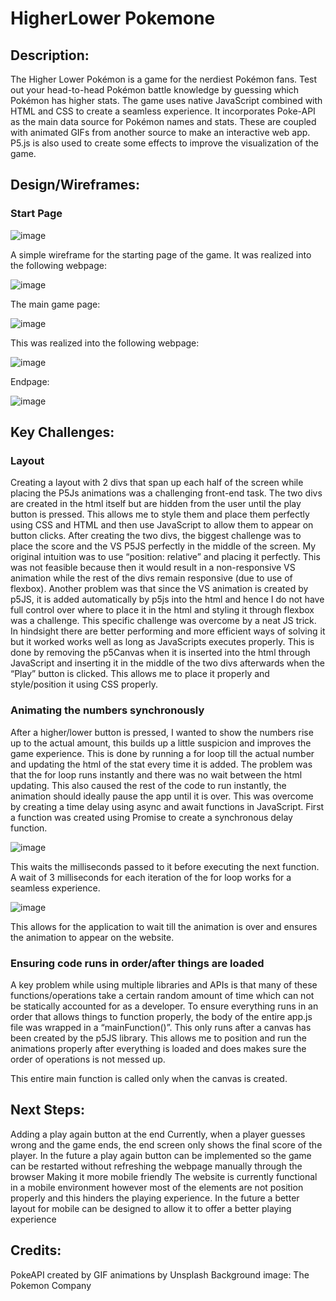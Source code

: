 # HigherLower Pokemone
## Description:
The Higher Lower Pokémon is a game for the nerdiest Pokémon fans. Test out your head-to-head Pokémon battle knowledge by guessing which Pokémon has higher stats. The game uses native JavaScript combined with HTML and CSS to create a seamless experience. It incorporates Poke-API as the main data source for Pokémon names and stats. These are coupled with animated GIFs from another source to make an interactive web app. P5.js is also used to create some effects to improve the visualization of the game.

## Design/Wireframes:
### Start Page


 ![image](https://user-images.githubusercontent.com/108898519/193021070-7e69eb86-cb22-4156-9046-492dcfc86e6b.png)
 
 
A simple wireframe for the starting page of the game. It was realized into the following webpage:


 ![image](https://user-images.githubusercontent.com/108898519/193021103-b500dfc7-a301-4fb8-8290-4b2b12c06eb9.png)
 
 

The main game page:


 ![image](https://user-images.githubusercontent.com/108898519/193021119-1d7ed0ab-d11d-4efa-b4a0-df547b7268b7.png)
 
 

This was realized into the following webpage:


 ![image](https://user-images.githubusercontent.com/108898519/193021131-87825e0b-5035-41d9-9eac-0e45d12bff69.png)
 
 

Endpage:


 ![image](https://user-images.githubusercontent.com/108898519/193021148-76985bfe-6cd4-4deb-939a-b7ae22a8f5a2.png)
 
 
 


## Key Challenges:
### Layout
Creating a layout with 2 divs that span up each half of the screen while placing the P5Js animations was a challenging front-end task. 
The two divs are created in the html itself but are hidden from the user until the play button is pressed. This allows me to style them and place them perfectly using CSS and HTML and then use JavaScript to allow them to appear on button clicks. After creating the two divs, the biggest challenge was to place the score and the VS P5JS perfectly in the middle of the screen. My original intuition was to use “position: relative” and placing it perfectly. This was not feasible because then it would result in a non-responsive VS animation while the rest of the divs remain responsive (due to use of flexbox). Another problem was that since the VS animation is created by p5JS, it is added automatically by p5js into the html and hence I do not have full control over where to place it in the html and styling it through flexbox was a challenge.
This specific challenge was overcome by a neat JS trick. In hindsight there are better performing and more efficient ways of solving it but it worked works well as long as JavaScripts executes properly. This is done by removing the p5Canvas when it is inserted into the html through JavaScript and inserting it in the middle of the two divs afterwards when the “Play” button is clicked. This allows me to place it properly and style/position it using CSS properly.

### Animating the numbers synchronously
After a higher/lower button is pressed, I wanted to show the numbers rise up to the actual amount, this builds up a little suspicion and improves the game experience. This is done by running a for loop till the actual number and updating the html of the stat every time it is added. The problem was that the for loop runs instantly and there was no wait between the html updating. This also caused the rest of the code to run instantly, the animation should ideally pause the app until it is over.
This was overcome by creating a time delay using async and await functions in JavaScript.
First a function was created using Promise to create a synchronous delay function.


![image](https://user-images.githubusercontent.com/108898519/193021567-2d622a00-d2f8-44e7-ab19-b4b22e2d4526.png)


This waits the milliseconds passed to it before executing the next function.
A wait of 3 milliseconds for each iteration of the for loop works for a seamless experience.


![image](https://user-images.githubusercontent.com/108898519/193021610-71cf7cbb-e018-4724-9053-9b06bcaa2d11.png)

This allows for the application to wait till the animation is over and ensures the animation to appear on the website.


### Ensuring code runs in order/after things are loaded
A key problem while using multiple libraries and APIs is that many of these functions/operations take a certain random amount of time which can not be statically accounted for as a developer. To ensure everything runs in an order that allows things to function properly, the  body of the entire app.js file was wrapped in a “mainFunction()”. This only runs after a canvas has been created by the p5JS library. This allows me to position and run the animations properly after everything is loaded and does makes sure the order of operations is not messed up.

This entire main function is called only when the canvas is created.
 

## Next Steps:
Adding a play again button at the end
Currently, when a player guesses wrong and the game ends, the end screen only shows the final score of the player. In the future a play again button can be implemented so the game can be restarted without refreshing the webpage manually through the browser
Making it more mobile friendly
The website is currently functional in a mobile environment however most of the elements are not position properly and this hinders the playing experience. In the future a better layout for mobile can be designed to allow it to offer a better playing experience
## Credits:
PokeAPI created by 
GIF animations by 
Unsplash Background image: 
The Pokemon Company



